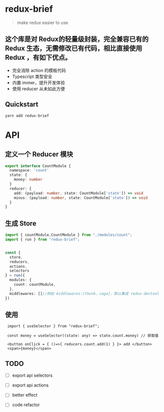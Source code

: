# redux-brief

> make redux easier to use

## 这个库是对 Redux的轻量级封装，完全兼容已有的 Redux 生态，无需修改已有代码，相比直接使用 Redux ，有如下优点。

- 完全消除 action 的模板代码
- Typescript 类型安全
- 内置 immer，提升开发体验
- 使用 reducer 从未如此方便

## Quickstart

```
yarn add redux-brief
```
# API
## 定义一个 Reducer 模块
```ts
export interface CountModule {
  namespace: 'count'
  state: {
    money: number
  }
  reducer: {
    add: (payload: number, state: CountModule['state']) => void
    minus: (payload: number, state: CountModule['state']) => void
  }
}
```

## 生成 Store
```ts
import { countModule,CountModule } from "./modules/count";
import { run } from "redux-brief";


const {
  store,
  reducers,
  actions,
  selectors
} = run({
  modules: {
    count: countModule,
  },
  middlewares: []//例如 middlewares:[thunk，saga]，默认集成 redux-devtools-extension
})

```

## 使用

```
 import { useSelector } from "redux-brief";

 const money = useSelector((state: any) => state.count.money) // 获取值

 <button onClick = { ()=>{ reducers.count.add(1) } }> add </button>
 <span>{money}</span>
```

## TODO

- [ ] 
  export
  api
  selectors
- [ ] 
  export
  api
  actions
- [ ] 
  better
  effect
- [ ] 
  code
  refactor

